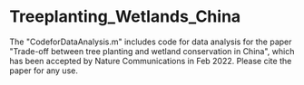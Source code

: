 # Treeplanting_Wetlands_China

The "CodeforDataAnalysis.m" includes code for data analysis for the paper "Trade-off between tree planting and wetland conservation in China", which has been accepted by Nature Communications in Feb 2022. Please cite the paper for any use.

